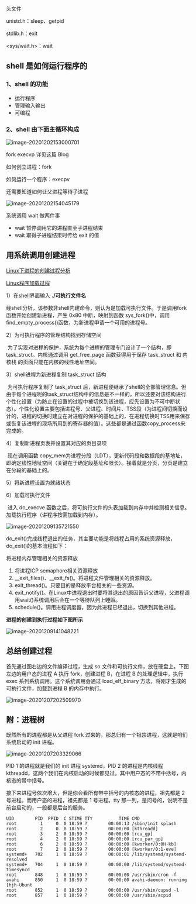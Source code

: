 头文件

unistd.h：sleep、getpid

stdlib.h：exit

<sys/wait.h>：wait

## shell 是如何运行程序的

### 1、shell 的功能

- 运行程序
- 管理输入输出
- 可编程



### 2、shell 由下面主循环构成

![image-20201202153000701](./README.assets/image-20201202153000701.png)





fork execvp 详见这篇 Blog

如何创立进程：fork

如何运行一个程序：execpv

还需要知道如何让父进程等待子进程

![image-20201202154045179](./README.assets/image-20201202154045179.png)

系统调用 wait 做两件事

- wait 暂停调用它的进程直至子进程结束
- wait 取得子进程结束时传给 exit 的值





## 用系统调用创建进程

[Linux下进程的创建过程分析](https://blog.csdn.net/gatieme/article/details/51569932#t12)

[Linux程序加载过程](https://blog.csdn.net/hnzziafyz/article/details/52200265)

1）在shell界面输入 **./可执行文件名**

​       经shell分析，该参数非shell内建命令，则认为是加载可执行文件。于是调用fork函数开始创建新进程，产生 0x80 中断，映射到函数 sys_fork()中，调用 find_empty_process()函数，为新进程申请一个可用的进程号。

2）为可执行程序的管理结构找到存储空间

​      为了实现对进程的保护，系统为每个进程的管理专门设计了一个结构，即 task_struct。内核通过调用 get_free_page 函数获得用于保存 task_struct 和 内核栈 的页面只能在内核的线性地址空间。

3）shell进程为新进程复制 task_struct 结构

​       为可执行程序复制了 task_struct 后，新进程便继承了shell的全部管理信息。但由于每个进程呢的task_struct结构中的信息是不一样的，所以还要对该结构进行个性化设置（为防止在设置的过程中被切换到该进程，应先设置为不可中断状态）。个性化设置主要包括进程号、父进程、时间片、TSS段（为进程间切换而设计的，进程的切换时建立在对进程的保护的基础上的，在进程切换时TSS用来保存或恢复该进程的现场所用到的寄存器的值）。这些都是通过函数copy_process来完成的。

4）复制新进程页表并设置其对应的页目录项

​      现在调用函数 copy_mem为进程分段（LDT），更新代码段和数据段的基地址，即确定线性地址空间（关键在于确定段基址和限长）。接着就是分页，分页是建立在分段的基础上的。

5）将新进程设置为就绪状态

6）加载可执行文件

​     进入 do_execve 函数之后，将可执行文件的头表加载到内存中并检测相关信息。加载执行程序（讲程序按需加载到内存）。

![image-20201209135721550](README.assets/image-20201209135721550.png)

do_exit()完成线程退出的任务，其主要功能是将线程占用的系统资源释放，do_exit()的基本流程如下： 

将进程内存管理相关的资源释放

1. 将进程ICP semaphore相关资源释放
2. __exit_files()、__exit_fs()。将进程文件管理相关的资源释放。
3. exit_thread()。只要目的是释放平台相关的一些资源。
4. exit_notify()。在Linux中进程退出时要将其退出的原因告诉父进程，父进程调用wait()系统调用后会在一个等待队列上睡眠。
5. schedule()。调用进程调度器，因为此进程已经退出，切换到其他进程。

**进程的创建到执行过程如下图所示**

![image-20201209141048221](README.assets/image-20201209141048221.png)



## 总结创建过程

首先通过图右边的文件编译过程，生成 so 文件和可执行文件，放在硬盘上。下图左边的用户态的进程 A 执行 fork，创建进程 B，在进程 B  的处理逻辑中，执行 exec 系列系统调用。这个系统调用会通过 load_elf_binary 方法，将刚才生成的可执行文件，加载到进程 B  的内存中执行。

![image-20201207202509970](README.assets/image-20201207202509970.png)





## 附：进程树

既然所有的进程都是从父进程 fork 过来的，那总归有一个祖宗进程，这就是咱们系统启动的 init 进程。

![image-20201207203329066](README.assets/image-20201207203329066.png)

PID 1 的进程就是我们的 init 进程 systemd，PID 2 的进程是内核线程 kthreadd，这两个我们在内核启动的时候都见过。其中用户态的不带中括号，内核态的带中括号。

接下来进程号依次增大，但是你会看所有带中括号的内核态的进程，祖先都是 2 号进程。而用户态的进程，祖先都是 1 号进程。tty 那一列，是问号的，说明不是前台启动的，一般都是后台的服务。

```
UID        PID  PPID  C STIME TTY          TIME CMD
root         1     0  0 18:59 ?        00:00:13 /sbin/init splash
root         2     0  0 18:59 ?        00:00:00 [kthreadd]
root         3     2  0 18:59 ?        00:00:00 [rcu_gp]
root         4     2  0 18:59 ?        00:00:00 [rcu_par_gp]
root         6     2  0 18:59 ?        00:00:00 [kworker/0:0H-kb]
root         7     2  0 18:59 ?        00:00:00 [kworker/0:1-eve]
systemd+   702     1  0 18:59 ?        00:00:01 /lib/systemd/systemd-resolved
systemd+   704     1  0 18:59 ?        00:00:00 /lib/systemd/systemd-timesyncd
root       848     1  0 18:59 ?        00:00:00 /usr/sbin/cron -f
avahi      850     1  0 18:59 ?        00:00:00 avahi-daemon: running [hjh-Ubunt
root       852     1  0 18:59 ?        00:00:00 /usr/sbin/cupsd -l
root       857     1  0 18:59 ?        00:00:00 /usr/sbin/acpid
```















































